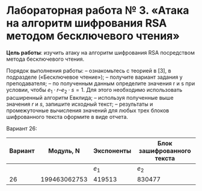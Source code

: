 # Лабораторная работа № 3. «Атака на алгоритм шифрования RSA методом бесключевого чтения»

**Цель работы**: изучить атаку на алгоритм шифрования RSA посредством метода
бесключевого чтения. 

Порядок выполнения работы: 
– ознакомьтесь с теорией в [3], в подразделе («Бесключевое чтение»);
– получите вариант задания у преподавателя; 
– по полученным данным определите значения r и s при условии, чтобы 
$e_1\cdot r – e_2\cdot s=1$. Для этого необходимо использовать расширенный 
алгоритм Евклида;
– используя полученные выше значения $r$ и $s$, запишите исходный текст; 
– результаты и промежуточные вычисления значений для любых трех блоков
шифрованного текста оформите в виде отчета. 

Вариант 26:

| Вариант | Модуль, N    | Экспоненты      | Блок зашифрованного текста |
| ---     | ---          | ---             | ---                        |
|         |              |  $e_1$ | $e_2$  | $C_1$ | $C_2$ |
| 26      | 199463062753 | 419513 | 830477 | 177528135337 131197957980 181321285074 96738779356 127632416974 161779284378 148599198368 2033602084 141914496373 105405878640 120038779975 7139491789 | 63508097139 142467940607 131649552179 182684157712 22912524157 94825501208 189716623763 86236434624 94875774697 120252092430 26215384541 53782670605 |
